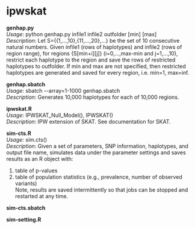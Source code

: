 # ipwskat

**genhap.py**  
_Usage_: python genhap.py infile1 infile2 outfolder [min] [max]  
_Description_: Let S={{1,...,10},{11,...,20},...} be the set of 10 consecutive natural numbers. Given infile1 (rows of haplotypes) and infile2 (rows of region range), for regions {S[min+i][j]} (i=0,...,max-min and j=1,...,10), restrict each haplotype to the region and save the rows of restricted haplotypes to outfolder. If min and max are not specified, then restricted haplotypes are generated and saved for every region, i.e. min=1, max=inf.

**genhap.sbatch**  
_Usage_: sbatch --array=1-1000 genhap.sbatch  
_Description_: Generates 10,000 haplotypes for each of 10,000 regions.

**ipwskat.R**  
_Usage_: IPWSKAT_Null_Model(), IPWSKAT()  
_Description_: IPW extension of SKAT. See documentation for SKAT.

**sim-cts.R**  
_Usage_: sim.cts()  
_Description_: Given a set of parameters, SNP information, haplotypes, and output file name, simulates data under the parameter settings and saves results as an R object with:  
 1. table of p-values  
 2. table of population statistics (e.g., prevalence, number of observed variants)  
Note, results are saved intermittently so that jobs can be stopped and restarted at any time.

**sim-cts.sbatch**

**sim-setting.R**
